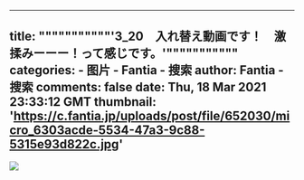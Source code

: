 
---
title: """""""""""'3_20　入れ替え動画です！　激揉みーーー！って感じです。'"""""""""""
categories: 
    - 图片
    - Fantia - 搜索
author: Fantia - 搜索
comments: false
date: Thu, 18 Mar 2021 23:33:12 GMT
thumbnail: 'https://c.fantia.jp/uploads/post/file/652030/micro_6303acde-5534-47a3-9c88-5315e93d822c.jpg'
---

<div>   
<img src="https://c.fantia.jp/uploads/post/file/652030/micro_6303acde-5534-47a3-9c88-5315e93d822c.jpg" referrerpolicy="no-referrer">  
</div>
            